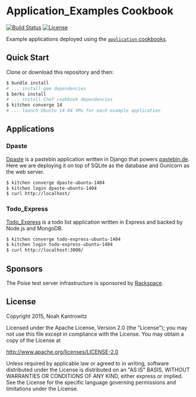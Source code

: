 # Application_Examples Cookbook

[![Build Status](https://img.shields.io/travis/poise/application_examples.svg)](https://travis-ci.org/poise/application_examples)
[![License](https://img.shields.io/badge/license-Apache_2-blue.svg)](https://www.apache.org/licenses/LICENSE-2.0)

Example applications deployed using the [`application` cookbooks](https://github.com/poise/application).

## Quick Start

Clone or download this repository and then:

```bash
$ bundle install
# ... install gem dependencies
$ berks install
# ... install Chef cookbook dependencies
$ kitchen converge 14
# ... launch Ubuntu 14.04 VMs for each example application
```

## Applications

### Dpaste

[Dpaste](https://github.com/poise/application_examples/blob/master/recipes/dpaste.rb)
is a pastebin application written in Django that powers
[pastebin.de](http://pastebin.de/). Here we are deploying it on top of SQLite as
the database and Gunicorn as the web server.

```bash
$ kitchen converge dpaste-ubuntu-1404
$ kitchen login dpaste-ubuntu-1404
$ curl http://localhost/
```

### Todo_Express

[Todo_Express](https://github.com/poise/application_examples/blob/master/recipes/todo_express.rb)
is a todo list application written in Express and backed by Node.js and MongoDB.

```bash
$ kitchen converge todo-express-ubuntu-1404
$ kitchen login todo-express-ubuntu-1404
$ curl http://localhost:3000/
```

## Sponsors

The Poise test server infrastructure is sponsored by [Rackspace](https://rackspace.com/).

## License

Copyright 2015, Noah Kantrowitz

Licensed under the Apache License, Version 2.0 (the "License");
you may not use this file except in compliance with the License.
You may obtain a copy of the License at

http://www.apache.org/licenses/LICENSE-2.0

Unless required by applicable law or agreed to in writing, software
distributed under the License is distributed on an "AS IS" BASIS,
WITHOUT WARRANTIES OR CONDITIONS OF ANY KIND, either express or implied.
See the License for the specific language governing permissions and
limitations under the License.

